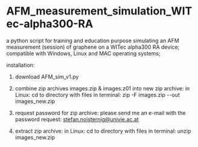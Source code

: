 # AFM_measurement_simulation_WITec-alpha300-RA
a python script for training and education purpose simulating an AFM measurement (session) of graphene on a WITec alpha300 RA device;
compatible with Windows, Linux and MAC operating systems;


installation:

1) download AFM_sim_v1.py

2) combine zip archives images.zip & images.z01 into new zip archive:
   in Linux: cd to directory with files
             in terminal: zip -F images.zip --out images_new.zip
             
3) request password for zip archive:
   please send me an e-mail with the password request:
   stefan.noisternig@univie.ac.at
            
4) extract zip archive:
   in Linux: cd to directory with files
             in terminal: unzip images_new.zip
             
